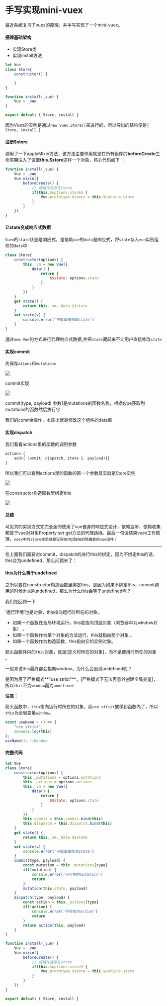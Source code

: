 # 手写实现mini-vuex
最近系统复习了vuex的原理，并手写实现了一个mini-vuex。

#### 搭建基础架构

- 实现Store类
- 实现install方法

```javascript
let Vue
class Store{
    constructor() {

    }
}

function install(_vue) {
    Vue = _vue
}

export default { Store, install }
```

因为Vuex的实例是通过`new Vuex.Store()`来进行的，所以导出的结构便是`{ Store, install }`

#### 注册$store

调用了一下applyMixin方法，该方法主要作用就是在所有组件的**beforeCreate**生命周期注入了设置**this.$store**这样一个对象，核心代码如下 ：

```javascript
function install(_vue) {
    Vue = _vue
    Vue.mixin({
        beforeCreate() {
            // 根组件会存在store
            if(this.$options.store) {
                Vue.prototype.$store = this.$options.store
            }
        }
    })
}
```
#### 让state变成响应式数据
`Vuex`的`state`状态是响应式，是借助`vue`的`data`是响应式，将`state`存入`vue`实例组件的`data`中
```javascript
class Store{
    constructor(options) {
        this._vm = new Vue({
            data() {
                return {
                    $$state: options.state
                }
            }
        })
    }
    get state() {
        return this._vm._data.$$state
    }
    set state(v) {
        console.error('不能直接修改state')
    }
}
```

通过`new Vue`的方式进行代理响应式数据,并把`state`藏起来不让用户直接修改`state`

#### 实现commit
先保存`ations`和`mutations`

 ![](./images/save-action-mutation.png)

commit实现

 ![](./images/commit.png)

commit(type, payload) 参数1是mutations的函数名称，根据type获取到mutations的函数然后执行它

我们的commit操作，本质上就是修改这个组件的data值 

#### 实现dispatch

我们看看actions里的函数的调用参数

```javascript
actions:{
    add({ commit, dispatch, state }, payload){}
}
```
所以我们可以看到actions里的函数的第一个参数其实就是Store实例

 ![](./images/dispatch.png)

在constructor构造函数里绑定this

 ![](./images/bind.png)



#### 总结

可见其的实现方式完完全全的使用了vue自身的响应式设计，依赖监听、依赖收集都属于vue对对象Property set get方法的代理劫持。最后一句话结束vuex工作原理，`vuex中的store本质就是没有`template`的隐藏着的vue组件；`



--------------------------------------------------------------------------------------------------------------------------------------------------------



在上面我们需要对commit，dispatch的进行this的绑定，因为不绑定this的话，this会为undefined，那么问题来了：

#### this为什么等于undefined

之所以要在constructor构造函数里绑定this，是因为如果不绑定this，commit调用的时候this是undefined，那么为什么this会等于undefined呢？

我们先回顾一下

‘运行环境’也是对象，this指向运行时所在的对象。

- 如果一个函数在全局环境运行，this就指向顶层对象（浏览器中为window对象） 。
- 如果一个函数作为某个对象的方法运行，this就指向那个对象 。
- 如果一个函数作为构造函数，this指向它的实例对象。 

箭头函数体内的`this`对象，就是[定义时所在的对象]，而不是使用时所在的对象 。

一般来说this最终都会指向window，为什么会出现undefined呢？

是因为用了严格模式**"use strict"**，[严格模式下无法再意外创建全局变量]，所以`this`不为`window`而为`undefined` 

**注意：**

箭头函数中，`this`指向运行时所在的对象，而`use strict`被移到函数内了，所以`this`为全局变量`window`。 

```javascript
const useName = () => {
    "use strict";
    console.log(this)
};
useName(); //Window
```


#### 完整代码

```javascript
let Vue
class Store{
    constructor(options) {
        this._mutations = options.mutations
        this._actions = options.actions
        this._vm = new Vue({
            data() {
                return {
                    $$state: options.state
                }
            }
        })
        this.commit = this.commit.bind(this)
        this.dispatch = this.dispatch.bind(this)
    }
    get state() {
        return this._vm._data.$$state
    }
    set state(v) {
        console.error('不能直接修改state')
    }
    commit(type, payload) {
        const mutation = this._mutations[type]
        if(!mutation) {
            console.error('不存在的mutation')
            return
        }
        mutation(this.state, payload)
    }
    dispatch(type, payload) {
        const action = this._actions[type]
        if(!action) {
            console.error('不存在的action')
            return
        }
        return action(this, payload)
    }
}

function install(_vue) {
    Vue = _vue
    Vue.mixin({
        beforeCreate() {
            // 根组件会存在store
            if(this.$options.store) {
                Vue.prototype.$store = this.$options.store
            }
        }
    })
}

export default { Store, install }
```

